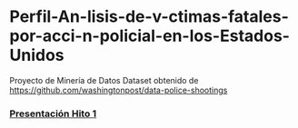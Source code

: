 # Perfil-An-lisis-de-v-ctimas-fatales-por-acci-n-policial-en-los-Estados-Unidos
Proyecto de Minería de Datos
Dataset obtenido de https://github.com/washingtonpost/data-police-shootings

### [Presentación Hito 1](https://docs.google.com/presentation/d/12UdPGsIlNQ7Q4HhNZtWkO6l0c0Wzz1byZHPR90Wyf4Y/edit?usp=sharing) 
